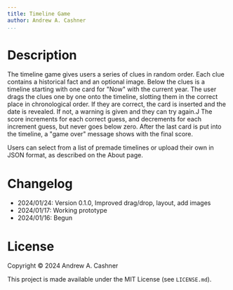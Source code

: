 ```yaml
---
title: Timeline Game
author: Andrew A. Cashner
...
```


# Description

The timeline game gives users a series of clues in random order. Each clue
contains a historical fact and an optional image. Below the clues is a
timeline starting with one card for "Now" with the current year. The user
drags the clues one by one onto the timeline, slotting them in the correct
place in chronological order. If they are correct, the card is inserted and
the date is revealed. If not, a warning is given and they can try again.J
The score increments for each correct guess, and decrements for each
increment guess, but never goes below zero.
After the last card is put into the timeline, a "game over" message shows
with the final score.

Users can select from a list of premade timelines or upload their own in
JSON format, as described on the About page.

# Changelog

- 2024/01/24: Version 0.1.0, Improved drag/drop, layout, add images
- 2024/01/17: Working prototype
- 2024/01/16: Begun

# License

Copyright © 2024 Andrew A. Cashner

This project is made available under the MIT License (see `LICENSE.md`).
